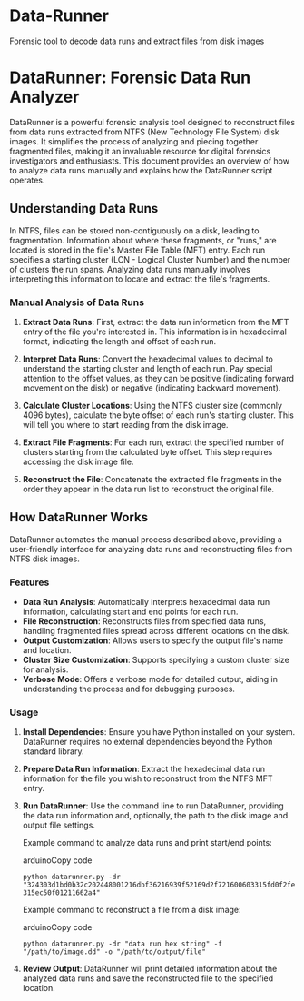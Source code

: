 # Data-Runner
Forensic tool to decode data runs and extract files from disk images

# DataRunner: Forensic Data Run Analyzer

DataRunner is a powerful forensic analysis tool designed to reconstruct files from data runs extracted from NTFS (New Technology File System) disk images. It simplifies the process of analyzing and piecing together fragmented files, making it an invaluable resource for digital forensics investigators and enthusiasts. This document provides an overview of how to analyze data runs manually and explains how the DataRunner script operates.

## Understanding Data Runs

In NTFS, files can be stored non-contiguously on a disk, leading to fragmentation. Information about where these fragments, or "runs," are located is stored in the file's Master File Table (MFT) entry. Each run specifies a starting cluster (LCN - Logical Cluster Number) and the number of clusters the run spans. Analyzing data runs manually involves interpreting this information to locate and extract the file's fragments.

### Manual Analysis of Data Runs

1. **Extract Data Runs**: First, extract the data run information from the MFT entry of the file you're interested in. This information is in hexadecimal format, indicating the length and offset of each run.
    
2. **Interpret Data Runs**: Convert the hexadecimal values to decimal to understand the starting cluster and length of each run. Pay special attention to the offset values, as they can be positive (indicating forward movement on the disk) or negative (indicating backward movement).
    
3. **Calculate Cluster Locations**: Using the NTFS cluster size (commonly 4096 bytes), calculate the byte offset of each run's starting cluster. This will tell you where to start reading from the disk image.
    
4. **Extract File Fragments**: For each run, extract the specified number of clusters starting from the calculated byte offset. This step requires accessing the disk image file.
    
5. **Reconstruct the File**: Concatenate the extracted file fragments in the order they appear in the data run list to reconstruct the original file.
    

## How DataRunner Works

DataRunner automates the manual process described above, providing a user-friendly interface for analyzing data runs and reconstructing files from NTFS disk images.

### Features

- **Data Run Analysis**: Automatically interprets hexadecimal data run information, calculating start and end points for each run.
- **File Reconstruction**: Reconstructs files from specified data runs, handling fragmented files spread across different locations on the disk.
- **Output Customization**: Allows users to specify the output file's name and location.
- **Cluster Size Customization**: Supports specifying a custom cluster size for analysis.
- **Verbose Mode**: Offers a verbose mode for detailed output, aiding in understanding the process and for debugging purposes.

### Usage

1. **Install Dependencies**: Ensure you have Python installed on your system. DataRunner requires no external dependencies beyond the Python standard library.
    
2. **Prepare Data Run Information**: Extract the hexadecimal data run information for the file you wish to reconstruct from the NTFS MFT entry.
    
3. **Run DataRunner**: Use the command line to run DataRunner, providing the data run information and, optionally, the path to the disk image and output file settings.
    
    Example command to analyze data runs and print start/end points:
    
    arduinoCopy code
    
    `python datarunner.py -dr "324303d1bd0b32c202448001216dbf36216939f52169d2f721600603315fd0f2fe315ec50f01211662a4"`
    
    Example command to reconstruct a file from a disk image:
    
    arduinoCopy code
    
    `python datarunner.py -dr "data run hex string" -f "/path/to/image.dd" -o "/path/to/output/file"`
    
4. **Review Output**: DataRunner will print detailed information about the analyzed data runs and save the reconstructed file to the specified location.
